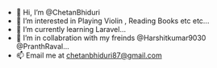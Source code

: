 - 👋 Hi, I’m @ChetanBhiduri
- 👀 I’m interested in Playing Violin , Reading Books etc etc...
- 🌱 I’m currently learning Laravel...
- 💞️ I’m in collabration with my freinds @Harshitkumar9030 @PranthRaval...
- 📫 Email me at chetanbhiduri87@gmail.com

